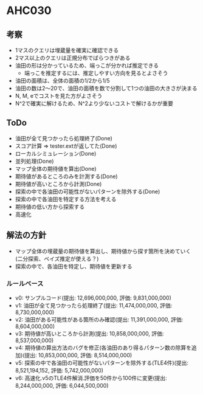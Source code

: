 # AHC030

## 考察

- 1マスのクエリは埋蔵量を確実に確認できる
- 2マス以上のクエリは正規分布でばらつきがある
- 油田の形は分かっているため、端っこが分かれば推定できる
  - 端っこを推定するには、推定しやすい方向を見るとよさそう
- 油田の面積は、全体の面積の1/2から1/5
- 油田の数は2～20で、油田の面積を数で分割して1つの油田の大きさが決まる
- N, M, eでコストを見た方がよさそう
- N^2で確実に解けるため、N^2より少ないコストで解けるかが重要

## ToDo

- 油田が全て見つかったら処理終了(Done)
- スコア計算 => tester.extが返してた(Done)
- ローカルシミュレーション(Done)
- 並列処理(Done)
- マップ全体の期待値を算出(Done)
- 期待値があるところのみを計測する(Done)
- 期待値が高いところから計測(Done)
- 探索の中で各油田の可能性がないパターンを除外する(Done)
- 探索の中で各油田を特定する方法を考える
- 期待値の低い方から探索する
- 高速化

## 解法の方針

- マップ全体の埋蔵量の期待値を算出し、期待値から探す箇所を決めていく(二分探索、ベイズ推定が使える？)
- 探索の中で、各油田を特定し、期待値を更新する

### ルールベース

- v0: サンプルコード(提出: 12,696,000,000, 評価: 9,831,000,000)
- v1: 油田が全て見つかったら処理終了(提出: 11,474,000,000, 評価: 8,730,000,000)
- v2: 油田がある可能性がある箇所のみ確認(提出: 11,391,000,000, 評価: 8,604,000,000)
- v3: 期待値が高いところから計測(提出: 10,858,000,000, 評価: 8,537,000,000)
- v4: 期待値の算出方法のバグを修正(各油田のあり得るパターン数の除算を追加)(提出: 10,853,000,000, 評価: 8,514,000,000)
- v5: 探索の中で各油田の可能性がないパターンを除外する(TLE4件)(提出: 8,521,194,152, 評価: 5,742,000,000)
- v6: 高速化.v5のTLE4件解消.評価を50件から100件に変更(提出: 8,244,000,000, 評価: 6,044,500,000)
